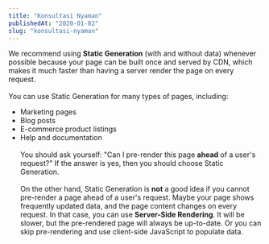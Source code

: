 ```yaml
---
title: "Konsultasi Nyaman"
publishedAt: "2020-01-02"
slug: "konsultasi-nyaman"
---
```


We recommend using **Static Generation** (with and without data) whenever possible because your page can be built once and served by CDN, which makes it much faster than having a server render the page on every request.
\
\
You can use Static Generation for many types of pages, including:

- Marketing pages
- Blog posts
- E-commerce product listings
- Help and documentation
  \
  \
  You should ask yourself: "Can I pre-render this page **ahead** of a user's request?" If the answer is yes, then you should choose Static Generation.
  \
  \
  On the other hand, Static Generation is **not** a good idea if you cannot pre-render a page ahead of a user's request. Maybe your page shows frequently updated data, and the page content changes on every request. In that case, you can use **Server-Side Rendering**. It will be slower, but the pre-rendered page will always be up-to-date. Or you can skip pre-rendering and use client-side JavaScript to populate data.
